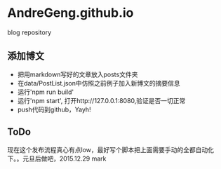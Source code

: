 # AndreGeng.github.io
blog repository

## 添加博文
* 把用markdown写好的文章放入posts文件夹
* 在data/PostList.json中仿照之前例子加入新博文的摘要信息
* 运行'npm run build'
* 运行'npm start', 打开http://127.0.0.1:8080,验证是否一切正常
* push代码到github，Yayh!

## ToDo
现在这个发布流程真心有点low，最好写个脚本把上面需要手动的全都自动化下。。元旦后做吧，2015.12.29 mark
